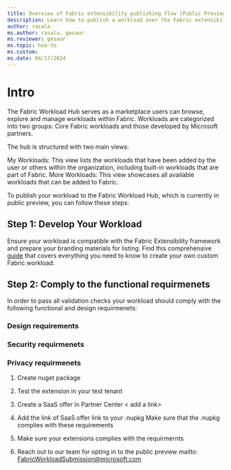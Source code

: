 ```yaml
---
title: Overview of Fabric extensibility publishing flow (Public Preview)
description: Learn how to publish a workload over the Fabric extensibility platform.
author: rasala
ms.author: rasala, gesaur
ms.reviewer: gesaur
ms.topic: how-to
ms.custom:
ms.date: 04/17/2024
---
```


# Intro
The Fabric Workload Hub serves as a marketplace users can browse, explore and manage workloads within Fabric. Workloads are categorized into two groups: Core Fabric workloads and those developed by Microsoft partners.

The hub is structured with two main views:

My Workloads: This view lists the workloads that have been added by the user or others within the organization, including built-in workloads that are part of Fabric.
More Workloads: This view showcases all available workloads that can be added to Fabric.

To publish your workload to the Fabric Workload Hub, which is currently in public preview, you can follow these steps:

## Step 1: Develop Your Workload
Ensure your workload is compatible with the Fabric Extensibility framework and prepare your branding materials for listing.
Find this comprehensive [guide](https://github.com/microsoft/Microsoft-Fabric-developer-sample/blob/main/README.md) that covers everything you need to know to create your own custom Fabric workload.

## Step 2: Comply to the functional requirmenets
In order to pass all validation checks your workload should comply with the following functional and design requirmenets:

### Design requirements
### Security requirmenets
### Privacy requirmenets


1. Create nuget package
2. Test the extension in your test tenant
3. Create a SaaS offer in Partner Center
   < add a link>

4. Add the link of SaaS offer link to your .nupkg 
Make sure that the .nupkg complies with these requirements
5. Make sure your extensions complies with the requirmernts
6. Reach out to our team for opting in to the public preview
   mailto: FabricWorkloadSubmission@microsoft.com
   
    
